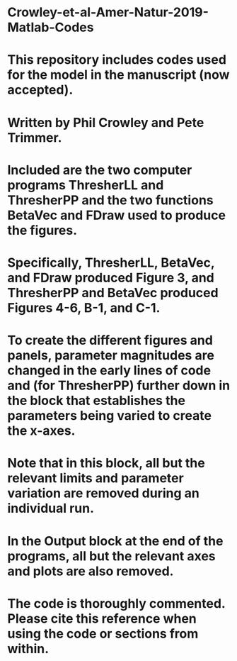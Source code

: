 # Crowley-et-al-Amer-Natur-2019-Matlab-Codes
# This repository includes codes used for the model in the manuscript (now accepted). 
# Written by Phil Crowley and Pete Trimmer. 
# Included are the two computer programs ThresherLL and ThresherPP and the two functions BetaVec and FDraw used to produce the figures.
# Specifically, ThresherLL, BetaVec, and FDraw produced Figure 3, and ThresherPP and BetaVec produced Figures 4-6, B-1, and C-1.
# To create the different figures and panels, parameter magnitudes are changed in the early lines of code and (for ThresherPP) further down in the block that establishes the parameters being varied to create the x-axes. 
# Note that in this block, all but the relevant limits and parameter variation are removed during an individual run. 
# In the Output block at the end of the programs, all but the relevant axes and plots are also removed.
# The code is thoroughly commented. Please cite this reference when using the code or sections from within.
